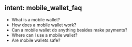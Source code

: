 ## intent: mobile_wallet_faq
 - What is a mobile wallet?
 - How does a mobile wallet work?
 - Can a mobile wallet do anything besides make payments?
 - Where can I use a mobile wallet?
 - Are mobile wallets safe?